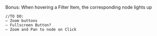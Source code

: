 Bonus:
When hovering a Filter Item, the corresponding node lights up

    //TO DO:
    — Zoom buttons
    — Fullscreen Button?
    — Zoom and Pan to node on Click
